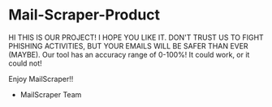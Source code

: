 # Mail-Scraper-Product

HI THIS IS OUR PROJECT! I HOPE YOU LIKE IT. DON'T TRUST US TO FIGHT PHISHING ACTIVITIES, BUT YOUR EMAILS WILL BE SAFER THAN EVER (MAYBE).
Our tool has an accuracy range of 0-100%! It could work, or it could not!

Enjoy MailScraper!!

- MailScraper Team
